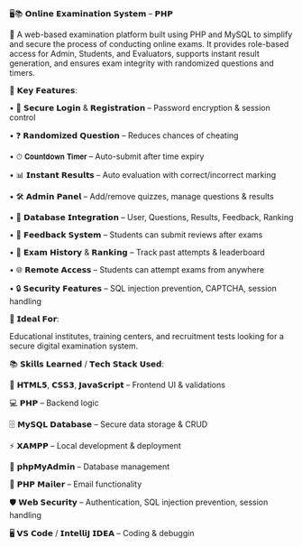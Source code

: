 🖥️📚 𝗢𝗻𝗹𝗶𝗻𝗲 𝗘𝘅𝗮𝗺𝗶𝗻𝗮𝘁𝗶𝗼𝗻 𝗦𝘆𝘀𝘁𝗲𝗺 – 𝗣𝗛𝗣

🚀 A web-based examination platform built using PHP and MySQL to simplify and secure the process of conducting online exams. It provides role-based access for Admin, Students, and Evaluators, supports instant result generation, and ensures exam integrity with randomized questions and timers.

🔧 𝗞𝗲𝘆 𝗙𝗲𝗮𝘁𝘂𝗿𝗲𝘀:

• 🔑 𝗦𝗲𝗰𝘂𝗿𝗲 𝗟𝗼𝗴𝗶𝗻 & 𝗥𝗲𝗴𝗶𝘀𝘁𝗿𝗮𝘁𝗶𝗼𝗻 – Password encryption & session control

• ❓ 𝗥𝗮𝗻𝗱𝗼𝗺𝗶𝘇𝗲𝗱 𝗤𝘂𝗲𝘀𝘁𝗶𝗼𝗻 – Reduces chances of cheating

• ⏱ 𝗖𝗼𝘂𝗻𝘁𝗱𝗼𝘄𝗻 𝗧𝗶𝗺𝗲𝗿 – Auto-submit after time expiry

• 📊 𝗜𝗻𝘀𝘁𝗮𝗻𝘁 𝗥𝗲𝘀𝘂𝗹𝘁𝘀 – Auto evaluation with correct/incorrect marking

• 🛠 𝗔𝗱𝗺𝗶𝗻 𝗣𝗮𝗻𝗲𝗹 – Add/remove quizzes, manage questions & results

• 💾 𝗗𝗮𝘁𝗮𝗯𝗮𝘀𝗲 𝗜𝗻𝘁𝗲𝗴𝗿𝗮𝘁𝗶𝗼𝗻  – User, Questions, Results, Feedback, Ranking

• 📝 𝗙𝗲𝗲𝗱𝗯𝗮𝗰𝗸 𝗦𝘆𝘀𝘁𝗲𝗺 – Students can submit reviews after exams

• 📜 𝗘𝘅𝗮𝗺 𝗛𝗶𝘀𝘁𝗼𝗿𝘆 & 𝗥𝗮𝗻𝗸𝗶𝗻𝗴 – Track past attempts & leaderboard

• 🌐 𝗥𝗲𝗺𝗼𝘁𝗲 𝗔𝗰𝗰𝗲𝘀𝘀 – Students can attempt exams from anywhere

• 🔒 𝗦𝗲𝗰𝘂𝗿𝗶𝘁𝘆 𝗙𝗲𝗮𝘁𝘂𝗿𝗲𝘀 – SQL injection prevention, CAPTCHA, session handling


🎯 𝗜𝗱𝗲𝗮𝗹 𝗙𝗼𝗿:

Educational institutes, training centers, and recruitment tests looking for a secure digital examination system.


📚 𝗦𝗸𝗶𝗹𝗹𝘀 𝗟𝗲𝗮𝗿𝗻𝗲𝗱 / 𝗧𝗲𝗰𝗵 𝗦𝘁𝗮𝗰𝗸 𝗨𝘀𝗲𝗱:

🎨 𝗛𝗧𝗠𝗟𝟱, 𝗖𝗦𝗦𝟯, 𝗝𝗮𝘃𝗮𝗦𝗰𝗿𝗶𝗽𝘁 – Frontend UI & validations

💻 𝗣𝗛𝗣 – Backend logic

🗄 𝗠𝘆𝗦𝗤𝗟 𝗗𝗮𝘁𝗮𝗯𝗮𝘀𝗲 – Secure data storage & CRUD

⚡ 𝗫𝗔𝗠𝗣𝗣 – Local development & deployment

📂 𝗽𝗵𝗽𝗠𝘆𝗔𝗱𝗺𝗶𝗻 – Database management

📧 𝗣𝗛𝗣 𝗠𝗮𝗶𝗹𝗲𝗿 – Email functionality

🛡 𝗪𝗲𝗯 𝗦𝗲𝗰𝘂𝗿𝗶𝘁𝘆 – Authentication, SQL injection prevention, session handling

🖥 𝗩𝗦 𝗖𝗼𝗱𝗲 / 𝗜𝗻𝘁𝗲𝗹𝗹𝗶𝗝 𝗜𝗗𝗘𝗔 – Coding & debuggin
